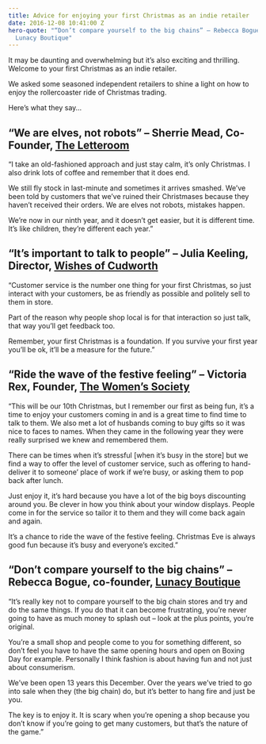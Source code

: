 ```yaml
---
title: Advice for enjoying your first Christmas as an indie retailer
date: 2016-12-08 10:41:00 Z
hero-quote: "“Don’t compare yourself to the big chains” – Rebecca Bogue, co-founder,
  Lunacy Boutique"
---
```


It may be daunting and overwhelming but it’s also exciting and thrilling. Welcome to your first Christmas as an indie retailer. 

We asked some seasoned independent retailers to shine a light on how to enjoy the rollercoaster ride of Christmas trading. 

Here’s what they say…

## “We are elves, not robots” – Sherrie Mead, Co-Founder, [The Letteroom](https://www.theletteroom.com/) 

“I take an old-fashioned approach and just stay calm, it’s only Christmas. I also drink lots of coffee and remember that it does end. 

We still fly stock in last-minute and sometimes it arrives smashed. We’ve been told by customers that we’ve ruined their Christmases because they haven’t received their orders. We are elves not robots, mistakes happen.

We’re now in our ninth year, and it doesn’t get easier, but it is different time. It’s like children, they’re different each year.” 

## “It’s important to talk to people” – Julia Keeling, Director, [Wishes of Cudworth](http://www.wishesofcudworth.co.uk/)

“Customer service is the number one thing for your first Christmas, so just interact with your customers, be as friendly as possible and politely sell to them in store. 

Part of the reason why people shop local is for that interaction so just talk, that way you’ll get feedback too. 

Remember, your first Christmas is a foundation. If you survive your first year you’ll be ok, it’ll be a measure for the future.” 

## “Ride the wave of the festive feeling” –  Victoria Rex, Founder, [The Women’s Society](https://womens-society.co.uk/)

“This will be our 10th Christmas, but I remember our first as being fun, it’s a time to enjoy your customers coming in and is a great time to find time to talk to them. We also met a lot of husbands coming to buy gifts so it was nice to faces to names. When they came in the following year they were really surprised we knew and remembered them.

There can be times when it’s stressful [when it’s busy in the store] but we find a way to offer the level of customer service, such as offering to hand-deliver it to someone’ place of work if we’re busy, or asking them to pop back after lunch. 

Just enjoy it, it’s hard because you have a lot of the big boys discounting around you. Be clever in how you think about your window displays. People come in for the service so tailor it to them and they will come back again and again.

It’s a chance to ride the wave of the festive feeling. Christmas Eve is always good fun because it’s busy and everyone’s excited.”

## “Don’t compare yourself to the big chains” – Rebecca Bogue, co-founder, [Lunacy Boutique](http://www.lunacyboutique.co.uk/) 

“It’s really key not to compare yourself to the big chain stores and try and do the same things. If you do that it can become frustrating, you’re never going to have as much money to splash out – look at the plus points, you’re original. 

You’re a small shop and people come to you for something different, so don’t feel you have to have the same opening hours and open on Boxing Day for example. Personally I think fashion is about having fun and not just about consumerism. 

We’ve been open 13 years this December. Over the years we’ve tried to go into sale when they (the big chain) do, but it’s better to hang fire and just be you.
 
The key is to enjoy it. It is scary when you’re opening a shop because you don’t know if you’re going to get many customers, but that’s the nature of the game.” 

